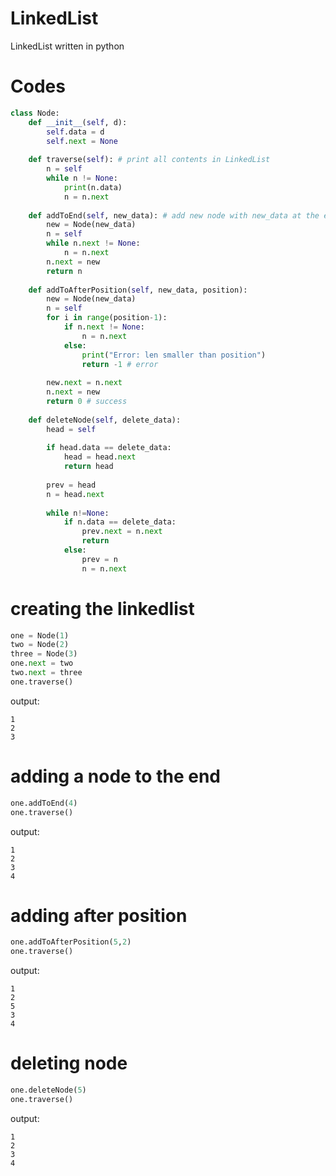 # LinkedList 
LinkedList written in python

# Codes
```python
class Node:
    def __init__(self, d):
        self.data = d
        self.next = None
        
    def traverse(self): # print all contents in LinkedList
        n = self
        while n != None:
            print(n.data)
            n = n.next
            
    def addToEnd(self, new_data): # add new node with new_data at the end of the LinkedList
        new = Node(new_data)
        n = self
        while n.next != None:
            n = n.next
        n.next = new
        return n
    
    def addToAfterPosition(self, new_data, position):
        new = Node(new_data)
        n = self
        for i in range(position-1):
            if n.next != None:
                n = n.next
            else:
                print("Error: len smaller than position")
                return -1 # error
        
        new.next = n.next
        n.next = new
        return 0 # success
    
    def deleteNode(self, delete_data):
        head = self
        
        if head.data == delete_data:
            head = head.next
            return head
        
        prev = head
        n = head.next
        
        while n!=None:
            if n.data == delete_data:
                prev.next = n.next
                return
            else:
                prev = n
                n = n.next
```

# creating the linkedlist
```python
one = Node(1)
two = Node(2)
three = Node(3)
one.next = two
two.next = three
one.traverse()
```
output:
```
1
2
3
```

# adding a node to the end
```python
one.addToEnd(4)
one.traverse()
```
output:
```
1
2
3
4
```

# adding after position
```python
one.addToAfterPosition(5,2)
one.traverse()
```
output:
```
1
2
5
3
4
```

# deleting node
```python
one.deleteNode(5)
one.traverse()
```
output:
```
1
2
3
4
```

